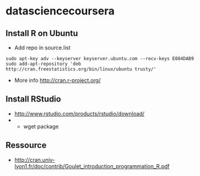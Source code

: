 # datasciencecoursera

## Install R on Ubuntu

* Add repo in source.list

```
sudo apt-key adv --keyserver keyserver.ubuntu.com --recv-keys E084DAB9
sudo add-apt-repository 'deb http://cran.freestatistics.org/bin/linux/ubuntu trusty/'
```

* More info http://cran.r-project.org/ 

## Install RStudio

* http://www.rstudio.com/products/rstudio/download/ 
* + wget package

## Ressource

* http://cran.univ-lyon1.fr/doc/contrib/Goulet_introduction_programmation_R.pdf 
